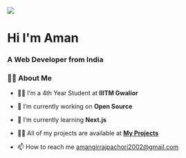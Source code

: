 

<p align="left">
<a href="https://github.com/gurpreet-legend/github-profile-views-counter">
    <img src="https://komarev.com/ghpvc/?username=AmanPachori">
</a>
</p>
<h1 align="left">Hi I'm Aman</h1>
<h3 align="left">A Web Developer from India</h3>

###   🙋‍♂️ About Me
- 👨‍💻 I’m a 4th Year Student at **IIITM Gwalior**
 
- 🔭 I’m currently working on **Open Source**
 
- 🌱 I’m currently learning **Next.js**
 
- 👨‍💻 All of my projects are available at **[My Projects](https://portfolio-ashy-tau-59.vercel.app/)**
 
- 📫 How to reach me amangirrajpachori2002@gmail.com

<!-- ### Vibing to
[![spotify-github-profile](https://spotify-github-profile.vercel.app/api/view?uid=31qhkzrrg2g63fpjyn3jj2pha754&cover_image=true&theme=novatorem&show_offline=false&background_color=fefbfb&bar_color=25abef&bar_color_cover=false)](https://github.com/kittinan/spotify-github-profile)
 -->

<br />



<div align="center">
<!-- <a href="https://github.com/AmanPachori/github-readme-activity-graph"><p>
    <img src="https://github-readme-activity-graph.vercel.app/graph?username=AmanPachori&theme=dark&hide_border=true" width="100%">
    </p> -->
    


</div>
